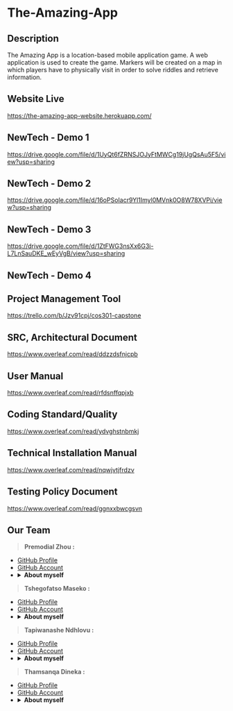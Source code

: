 # The-Amazing-App

## Description
The Amazing App is a location-based mobile application game. A web application is used to create the game. Markers will be created on a map in which players have to physically visit in order to solve riddles and retrieve information.

## Website Live
https://the-amazing-app-website.herokuapp.com/

## NewTech - Demo 1
https://drive.google.com/file/d/1UyQt6fZRNSJOJyFtMWCg19jUgQsAu5F5/view?usp=sharing

## NewTech - Demo 2
https://drive.google.com/file/d/16oPSoIacr9Yl1Imyl0MVnk0O8W78XVPi/view?usp=sharing

## NewTech - Demo 3
https://drive.google.com/file/d/1ZtFWG3nsXx6G3i-L7LnSauDKE_wEyVgB/view?usp=sharing

## NewTech - Demo 4

## Project Management Tool
https://trello.com/b/Jzv91cpj/cos301-capstone

## SRC, Architectural Document
https://www.overleaf.com/read/ddzzdsfnjcpb

## User Manual
https://www.overleaf.com/read/rfdsnffqpjxb

## Coding Standard/Quality
https://www.overleaf.com/read/ydvghstnbmkj

## Technical Installation Manual
https://www.overleaf.com/read/nqwjvtjfrdzv

## Testing Policy Document
https://www.overleaf.com/read/ggnxxbwcgsvn

## Our Team
 > <b>Premodial Zhou : </b> <br>
 * <a href="https://premodial.github.io/"> GitHub  Profile  </a><br>
 * <a href="https://github.com/premodial"> GitHub  Account </a><br>
 * <details>
   <summary><b>About myself</b></summary>
   <br>
   I  am  a  self-motivated  and  hardworking  computer  science  student  with  a  long time passion for technology.  I managed to   finish my first and second year well from theUniversity of Pretoria and have a comprehensive knowledge of computer hardware and  software  systems.
   <br>
    </details>
    
 > <b>Tshegofatso Maseko : </b> <br>
 * <a href="https://tshegofatso12-ai.github.io/porfolio/"> GitHub  Profile  </a><br>
 * <a href="https://github.com/tshegofatso12"> GitHub  Account </a><br>
 * <details>
   <summary><b>About myself</b></summary>
   <br>
   I am passionate about technology and I am a hard-worker.  I am always eager to learnand to use my problem-solving skills. Completed various modules such as software modelling, netcentric computer systems,program design and database related course which equipped me with useful skills toenable me to be an active team member.
   <br>
    </details>
    
 > <b>Tapiwanashe Ndhlovu : </b> <br>
 * <a href="https://tapehndhlovu.github.io/"> GitHub  Profile  </a><br>
 * <a href="https://github.com/tapehNdhlovu"> GitHub  Account </a><br>
 * <details>
    <summary><b>About myself </b></summary>
    <br>
    I am a self-motivated and hard-working young man with love and passion for tech-nology and technology related stuff.  I passed well  my first and second year and I’mlooking forward to do well in my final year.
    </details>
    
 > <b>Thamsanqa Dineka : </b> <br>
 * <a href="https://thamie323.github.io/"> GitHub  Profile  </a><br>
 * <a href="https://github.com/thamie323"> GitHub  Account </a><br>
 * <details>
   <summary><b>About myself</b></summary>
   <br>
   I am a smart worker that is passionate about solving computer problems most efficiently. Completed modules such as netcentric computer systems,software modelling, programdesign and database related course. 
   <br>
    </details>
